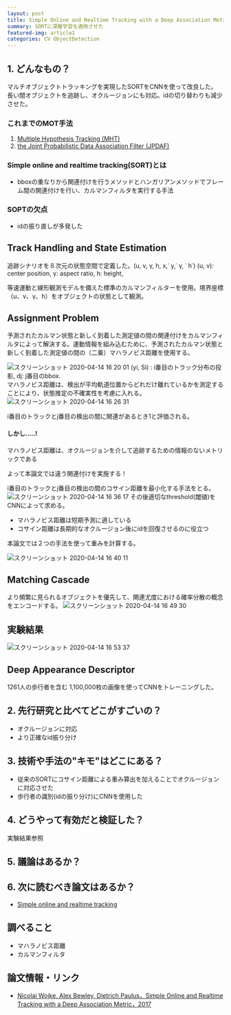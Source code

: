 ```yaml
---
layout: post
title: Simple Online and Realtime Tracking with a Deep Association Metric
summary: SORTに深層学習を適用させた
featured-img: article1
categories: CV ObjectDetection
---
```



## 1. どんなもの？
マルチオブジェクトトラッキングを実現したSORTをCNNを使って改良した。  
長い間オブジェクトを追跡し、オクルージョンにも対応。idの切り替わりも減少させた。

### これまでのMOT手法
1.  [Multiple Hypothesis Tracking (MHT)](https://ieeexplore.ieee.org/abstract/document/1102177)
2. [the Joint Probabilistic Data Association Filter (JPDAF)](https://ieeexplore.ieee.org/document/1145560)

### Simple online and realtime tracking(SORT)とは
- bboxの重なりから関連付けを行うメソッドとハンガリアンメソッドでフレーム間の関連付けを行い、カルマンフィルタを実行する手法
### SOPTの欠点
- idの振り直しが多発した

##  Track Handling and State Estimation
追跡シナリオを８次元の状態空間で定義した。(u, v, γ, h, x,˙ y,˙ γ, ˙ h˙) 
(u, v): center position, γ: aspect ratio, h: height,

等速運動と線形観測モデルを備えた標準のカルマンフィルターを使用。境界座標（u、v、γ、h）をオブジェクトの状態として観測。


##  Assignment Problem
予測されたカルマン状態と新しく到着した測定値の間の関連付けをカルマンフィルタによって解決する。運動情報を組み込むために、予測されたカルマン状態と新しく到着した測定値の間の（二乗）マハラノビス距離を使用する。


![スクリーンショット 2020-04-14 16 20 01](https://user-images.githubusercontent.com/40351074/79196895-d518e380-7e6b-11ea-894b-3dcc341a2670.png)
(yi, Si) : i番目のトラック分布の投影, dj: j番目のbbox.  
マハラノビス距離は、検出が平均軌道位置からどれだけ離れているかを測定することにより、状態推定の不確実性を考慮に入れる。
![スクリーンショット 2020-04-14 16 26 31](https://user-images.githubusercontent.com/40351074/79197467-b8c97680-7e6c-11ea-90ae-cfae5eaecc50.png)

i番目のトラックとj番目の検出の間に関連があるとき1と評価される。

#### しかし.....!
マハラノビス距離は、オクルージョンを介して追跡するための情報のないメトリックである

よって本論文では違う関連付けを実施する！
  
i番目のトラックとj番目の検出の間のコサイン距離を最小化する手法をとる。
![スクリーンショット 2020-04-14 16 36 17](https://user-images.githubusercontent.com/40351074/79198228-21652300-7e6e-11ea-8dea-0899f9bab0b7.png)
その後適切なthreshold(閾値)をCNNによって求める。  
- マハラノビス距離は短期予測に適している
- コサイン距離は長期的なオクルージョン後にidを回復させるのに役立つ

本論文では２つの手法を使って重みを計算する。

![スクリーンショット 2020-04-14 16 40 11](https://user-images.githubusercontent.com/40351074/79198611-b536ef00-7e6e-11ea-826a-bba53802ea79.png)

## Matching Cascade
より頻繁に見られるオブジェクトを優先して、関連尤度における確率分散の概念をエンコードする。
![スクリーンショット 2020-04-14 16 49 30](https://user-images.githubusercontent.com/40351074/79199415-efed5700-7e6f-11ea-8001-a1331026fdbb.png)

## 実験結果

![スクリーンショット 2020-04-14 16 53 37](https://user-images.githubusercontent.com/40351074/79199867-8e79b800-7e70-11ea-8df6-b54585ee6f2a.png)

##  Deep Appearance Descriptor
1261人の歩行者を含む 1,100,000枚の画像を使ってCNNをトレーニングした。

## 2. 先行研究と比べてどこがすごいの？
- オクルージョンに対応
- より正確なid振り分け

## 3. 技術や手法の"キモ"はどこにある？
- 従来のSORTにコサイン距離による重み算出を加えることでオクルージョンに対応させた
- 歩行者の識別(idの振り分け)にCNNを使用した

## 4. どうやって有効だと検証した？
実験結果参照

## 5. 議論はあるか？

## 6. 次に読むべき論文はあるか？
- [Simple online and realtime tracking](https://arxiv.org/abs/1602.00763)

## 調べること
- マハラノビス距離
- カルマンフィルタ

## 論文情報・リンク

* [Nicolai Wojke, Alex Bewley, Dietrich Paulus，Simple Online and Realtime Tracking with a Deep Association Metric，2017](https://arxiv.org/abs/1703.07402)
